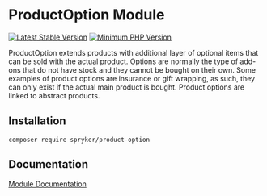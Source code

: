 # ProductOption Module
[![Latest Stable Version](https://poser.pugx.org/spryker/product-option/v/stable.svg)](https://packagist.org/packages/spryker/product-option)
[![Minimum PHP Version](https://img.shields.io/badge/php-%3E%3D%207.4-8892BF.svg)](https://php.net/)

ProductOption extends products with additional layer of optional items that can be sold with the actual product. Options are normally the type of add-ons that do not have stock and they cannot be bought on their own. Some examples of product options are insurance or gift wrapping, as such, they can only exist if the actual main product is bought. Product options are linked to abstract products.

## Installation

```
composer require spryker/product-option
```

## Documentation

[Module Documentation](https://academy.spryker.com/developing_with_spryker/module_guide/products/product/product_options.html)
